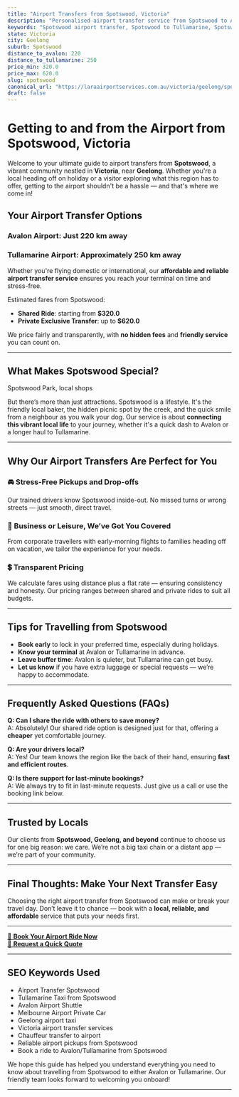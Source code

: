 ```yaml
---
title: "Airport Transfers from Spotswood, Victoria"
description: "Personalised airport transfer service from Spotswood to Avalon and Tullamarine airports. Enjoy a smooth, affordable ride with us!"
keywords: "Spotswood airport transfer, Spotswood to Tullamarine, Spotswood to Avalon, airport taxi Spotswood, private airport transfer Spotswood, shared ride Spotswood, Spotswood transfers, airport shuttle Spotswood, book Spotswood airport taxi, affordable Spotswood airport transfer, Spotswood airport transfer service, airport transfer Geelong, airport transfer Melbourne, Melbourne airport taxi, airport transfers Victoria, Tullamarine airport shuttle, Avalon airport transfers, Melbourne private transfer, airport transport services Melbourne"
state: Victoria
city: Geelong
suburb: Spotswood
distance_to_avalon: 220
distance_to_tullamarine: 250
price_min: 320.0
price_max: 620.0
slug: spotswood
canonical_url: "https://laraairportservices.com.au/victoria/geelong/spotswood/"
draft: false
---
```


# Getting to and from the Airport from Spotswood, Victoria

Welcome to your ultimate guide to airport transfers from **Spotswood**, a vibrant community nestled in **Victoria**, near **Geelong**. Whether you're a local heading off on holiday or a visitor exploring what this region has to offer, getting to the airport shouldn't be a hassle — and that's where we come in!

## Your Airport Transfer Options

### Avalon Airport: Just 220 km away  
### Tullamarine Airport: Approximately 250 km away

Whether you're flying domestic or international, our **affordable and reliable airport transfer service** ensures you reach your terminal on time and stress-free.

Estimated fares from Spotswood:
- **Shared Ride**: starting from **$320.0**
- **Private Exclusive Transfer**: up to **$620.0**

We price fairly and transparently, with **no hidden fees** and **friendly service** you can count on.

---

## What Makes Spotswood Special?

Spotswood Park, local shops

But there’s more than just attractions. Spotswood is a lifestyle. It's the friendly local baker, the hidden picnic spot by the creek, and the quick smile from a neighbour as you walk your dog. Our service is about **connecting this vibrant local life** to your journey, whether it's a quick dash to Avalon or a longer haul to Tullamarine.

---

## Why Our Airport Transfers Are Perfect for You

### 🚘 Stress-Free Pickups and Drop-offs
Our trained drivers know Spotswood inside-out. No missed turns or wrong streets — just smooth, direct travel.

### 💼 Business or Leisure, We’ve Got You Covered
From corporate travellers with early-morning flights to families heading off on vacation, we tailor the experience for your needs.

### 💲 Transparent Pricing
We calculate fares using distance plus a flat rate — ensuring consistency and honesty. Our pricing ranges between shared and private rides to suit all budgets.

---

## Tips for Travelling from Spotswood

- **Book early** to lock in your preferred time, especially during holidays.
- **Know your terminal** at Avalon or Tullamarine in advance.
- **Leave buffer time**: Avalon is quieter, but Tullamarine can get busy.
- **Let us know** if you have extra luggage or special requests — we’re happy to accommodate.

---

## Frequently Asked Questions (FAQs)

**Q: Can I share the ride with others to save money?**  
A: Absolutely! Our shared ride option is designed just for that, offering a **cheaper** yet comfortable journey.

**Q: Are your drivers local?**  
A: Yes! Our team knows the region like the back of their hand, ensuring **fast and efficient routes**.

**Q: Is there support for last-minute bookings?**  
A: We always try to fit in last-minute requests. Just give us a call or use the booking link below.

---

## Trusted by Locals

Our clients from **Spotswood, Geelong, and beyond** continue to choose us for one big reason: we care. We’re not a big taxi chain or a distant app — we’re part of your community.

---

## Final Thoughts: Make Your Next Transfer Easy

Choosing the right airport transfer from Spotswood can make or break your travel day. Don’t leave it to chance — book with a **local, reliable, and affordable** service that puts your needs first.

---

[📅 **Book Your Airport Ride Now**](https://laraairportservices.square.site/s/appointments)  
[📧 **Request a Quick Quote**](https://laraairportservices.square.site/contact-us)

---

## SEO Keywords Used
- Airport Transfer Spotswood
- Tullamarine Taxi from Spotswood
- Avalon Airport Shuttle
- Melbourne Airport Private Car
- Geelong airport taxi
- Victoria airport transfer services
- Chauffeur transfer to airport
- Reliable airport pickups from Spotswood
- Book a ride to Avalon/Tullamarine from Spotswood

We hope this guide has helped you understand everything you need to know about travelling from Spotswood to either Avalon or Tullamarine. Our friendly team looks forward to welcoming you onboard!

---
